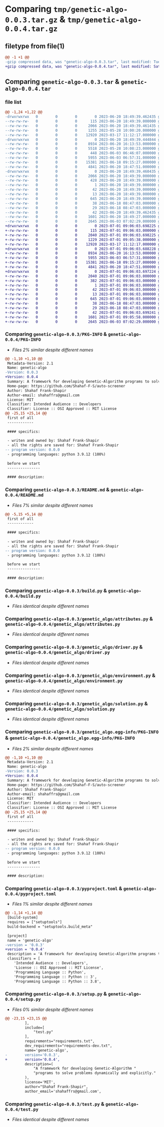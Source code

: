 # Comparing `tmp/genetic-algo-0.0.3.tar.gz` & `tmp/genetic-algo-0.0.4.tar.gz`

## filetype from file(1)

```diff
@@ -1 +1 @@
-gzip compressed data, was "genetic-algo-0.0.3.tar", last modified: Tue Jun 20 18:49:39 2023, max compression
+gzip compressed data, was "genetic-algo-0.0.4.tar", last modified: Sat Jul  1 09:06:03 2023, max compression
```

## Comparing `genetic-algo-0.0.3.tar` & `genetic-algo-0.0.4.tar`

### file list

```diff
@@ -1,24 +1,22 @@
-drwxrwxrwx   0        0        0        0 2023-06-20 18:49:39.462435 genetic-algo-0.0.3/
--rw-rw-rw-   0        0        0      115 2023-06-20 18:49:39.000000 genetic-algo-0.0.3/MANIFEST.in
--rw-rw-rw-   0        0        0     2066 2023-06-20 18:49:39.461435 genetic-algo-0.0.3/PKG-INFO
--rw-rw-rw-   0        0        0     1255 2023-05-28 10:00:20.000000 genetic-algo-0.0.3/README.md
--rw-rw-rw-   0        0        0    12920 2023-03-17 11:12:17.000000 genetic-algo-0.0.3/build.py
-drwxrwxrwx   0        0        0        0 2023-06-20 18:49:39.444844 genetic-algo-0.0.3/genetic_algo/
--rw-rw-rw-   0        0        0     8934 2023-06-20 16:13:53.000000 genetic-algo-0.0.3/genetic_algo/attributes.py
--rw-rw-rw-   0        0        0     5518 2023-05-28 10:08:23.000000 genetic-algo-0.0.3/genetic_algo/base.py
--rw-rw-rw-   0        0        0      448 2023-06-03 06:46:07.000000 genetic-algo-0.0.3/genetic_algo/document.py
--rw-rw-rw-   0        0        0     5955 2023-06-03 06:57:31.000000 genetic-algo-0.0.3/genetic_algo/driver.py
--rw-rw-rw-   0        0        0    15381 2023-06-18 09:15:27.000000 genetic-algo-0.0.3/genetic_algo/environment.py
--rw-rw-rw-   0        0        0     4841 2023-06-20 18:47:51.000000 genetic-algo-0.0.3/genetic_algo/solution.py
-drwxrwxrwx   0        0        0        0 2023-06-20 18:49:39.460435 genetic-algo-0.0.3/genetic_algo.egg-info/
--rw-rw-rw-   0        0        0     2066 2023-06-20 18:49:39.000000 genetic-algo-0.0.3/genetic_algo.egg-info/PKG-INFO
--rw-rw-rw-   0        0        0      428 2023-06-20 18:49:39.000000 genetic-algo-0.0.3/genetic_algo.egg-info/SOURCES.txt
--rw-rw-rw-   0        0        0        1 2023-06-20 18:49:39.000000 genetic-algo-0.0.3/genetic_algo.egg-info/dependency_links.txt
--rw-rw-rw-   0        0        0       42 2023-06-20 18:49:39.000000 genetic-algo-0.0.3/genetic_algo.egg-info/requires.txt
--rw-rw-rw-   0        0        0       13 2023-06-20 18:49:39.000000 genetic-algo-0.0.3/genetic_algo.egg-info/top_level.txt
--rw-rw-rw-   0        0        0      645 2023-06-20 18:49:39.000000 genetic-algo-0.0.3/pyproject.toml
--rw-rw-rw-   0        0        0       38 2023-06-18 08:47:03.000000 genetic-algo-0.0.3/requirements-dev.txt
--rw-rw-rw-   0        0        0       29 2023-06-18 08:47:03.000000 genetic-algo-0.0.3/requirements.txt
--rw-rw-rw-   0        0        0       42 2023-06-20 18:49:39.462435 genetic-algo-0.0.3/setup.cfg
--rw-rw-rw-   0        0        0     1601 2023-06-20 18:49:27.000000 genetic-algo-0.0.3/setup.py
--rw-rw-rw-   0        0        0     2645 2023-06-03 07:02:29.000000 genetic-algo-0.0.3/test.py
+drwxrwxrwx   0        0        0        0 2023-07-01 09:06:03.698225 genetic-algo-0.0.4/
+-rw-rw-rw-   0        0        0      115 2023-07-01 09:06:03.000000 genetic-algo-0.0.4/MANIFEST.in
+-rw-rw-rw-   0        0        0     2040 2023-07-01 09:06:03.698225 genetic-algo-0.0.4/PKG-INFO
+-rw-rw-rw-   0        0        0     1229 2023-07-01 09:05:38.000000 genetic-algo-0.0.4/README.md
+-rw-rw-rw-   0        0        0    12920 2023-03-17 11:12:17.000000 genetic-algo-0.0.4/build.py
+drwxrwxrwx   0        0        0        0 2023-07-01 09:06:03.688228 genetic-algo-0.0.4/genetic_algo/
+-rw-rw-rw-   0        0        0     8934 2023-06-20 16:13:53.000000 genetic-algo-0.0.4/genetic_algo/attributes.py
+-rw-rw-rw-   0        0        0     5955 2023-06-03 06:57:31.000000 genetic-algo-0.0.4/genetic_algo/driver.py
+-rw-rw-rw-   0        0        0    15381 2023-06-18 09:15:27.000000 genetic-algo-0.0.4/genetic_algo/environment.py
+-rw-rw-rw-   0        0        0     4841 2023-06-20 18:47:51.000000 genetic-algo-0.0.4/genetic_algo/solution.py
+drwxrwxrwx   0        0        0        0 2023-07-01 09:06:03.697224 genetic-algo-0.0.4/genetic_algo.egg-info/
+-rw-rw-rw-   0        0        0     2040 2023-07-01 09:06:03.000000 genetic-algo-0.0.4/genetic_algo.egg-info/PKG-INFO
+-rw-rw-rw-   0        0        0      382 2023-07-01 09:06:03.000000 genetic-algo-0.0.4/genetic_algo.egg-info/SOURCES.txt
+-rw-rw-rw-   0        0        0        1 2023-07-01 09:06:03.000000 genetic-algo-0.0.4/genetic_algo.egg-info/dependency_links.txt
+-rw-rw-rw-   0        0        0       42 2023-07-01 09:06:03.000000 genetic-algo-0.0.4/genetic_algo.egg-info/requires.txt
+-rw-rw-rw-   0        0        0       13 2023-07-01 09:06:03.000000 genetic-algo-0.0.4/genetic_algo.egg-info/top_level.txt
+-rw-rw-rw-   0        0        0      645 2023-07-01 09:06:03.000000 genetic-algo-0.0.4/pyproject.toml
+-rw-rw-rw-   0        0        0       38 2023-06-18 08:47:03.000000 genetic-algo-0.0.4/requirements-dev.txt
+-rw-rw-rw-   0        0        0       29 2023-06-18 08:47:03.000000 genetic-algo-0.0.4/requirements.txt
+-rw-rw-rw-   0        0        0       42 2023-07-01 09:06:03.699241 genetic-algo-0.0.4/setup.cfg
+-rw-rw-rw-   0        0        0     1601 2023-07-01 09:05:58.000000 genetic-algo-0.0.4/setup.py
+-rw-rw-rw-   0        0        0     2645 2023-06-03 07:02:29.000000 genetic-algo-0.0.4/test.py
```

### Comparing `genetic-algo-0.0.3/PKG-INFO` & `genetic-algo-0.0.4/PKG-INFO`

 * *Files 2% similar despite different names*

```diff
@@ -1,10 +1,10 @@
 Metadata-Version: 2.1
 Name: genetic-algo
-Version: 0.0.3
+Version: 0.0.4
 Summary: A framework for developing Genetic-Algorithm programs to solve problems dynamically and explicitly.
 Home-page: https://github.com/Shahaf-F-S/auto-screener
 Author: Shahaf Frank-Shapir
 Author-email: shahaffrs@gmail.com
 License: MIT
 Classifier: Intended Audience :: Developers
 Classifier: License :: OSI Approved :: MIT License
@@ -25,15 +25,14 @@
 first of all
 ------------
 
 #### specifics:
 
 - writen and owned by: Shahaf Frank-Shapir
 - all the rights are saved for: Shahaf Frank-Shapir
-- program version: 0.0.0
 - programming languages: python 3.9.12 (100%)
 
 before we start
 ---------------
 
 #### description:
```

### Comparing `genetic-algo-0.0.3/README.md` & `genetic-algo-0.0.4/README.md`

 * *Files 7% similar despite different names*

```diff
@@ -5,15 +5,14 @@
 first of all
 ------------
 
 #### specifics:
 
 - writen and owned by: Shahaf Frank-Shapir
 - all the rights are saved for: Shahaf Frank-Shapir
-- program version: 0.0.0
 - programming languages: python 3.9.12 (100%)
 
 before we start
 ---------------
 
 #### description:
```

### Comparing `genetic-algo-0.0.3/build.py` & `genetic-algo-0.0.4/build.py`

 * *Files identical despite different names*

### Comparing `genetic-algo-0.0.3/genetic_algo/attributes.py` & `genetic-algo-0.0.4/genetic_algo/attributes.py`

 * *Files identical despite different names*

### Comparing `genetic-algo-0.0.3/genetic_algo/driver.py` & `genetic-algo-0.0.4/genetic_algo/driver.py`

 * *Files identical despite different names*

### Comparing `genetic-algo-0.0.3/genetic_algo/environment.py` & `genetic-algo-0.0.4/genetic_algo/environment.py`

 * *Files identical despite different names*

### Comparing `genetic-algo-0.0.3/genetic_algo/solution.py` & `genetic-algo-0.0.4/genetic_algo/solution.py`

 * *Files identical despite different names*

### Comparing `genetic-algo-0.0.3/genetic_algo.egg-info/PKG-INFO` & `genetic-algo-0.0.4/genetic_algo.egg-info/PKG-INFO`

 * *Files 2% similar despite different names*

```diff
@@ -1,10 +1,10 @@
 Metadata-Version: 2.1
 Name: genetic-algo
-Version: 0.0.3
+Version: 0.0.4
 Summary: A framework for developing Genetic-Algorithm programs to solve problems dynamically and explicitly.
 Home-page: https://github.com/Shahaf-F-S/auto-screener
 Author: Shahaf Frank-Shapir
 Author-email: shahaffrs@gmail.com
 License: MIT
 Classifier: Intended Audience :: Developers
 Classifier: License :: OSI Approved :: MIT License
@@ -25,15 +25,14 @@
 first of all
 ------------
 
 #### specifics:
 
 - writen and owned by: Shahaf Frank-Shapir
 - all the rights are saved for: Shahaf Frank-Shapir
-- program version: 0.0.0
 - programming languages: python 3.9.12 (100%)
 
 before we start
 ---------------
 
 #### description:
```

### Comparing `genetic-algo-0.0.3/pyproject.toml` & `genetic-algo-0.0.4/pyproject.toml`

 * *Files 1% similar despite different names*

```diff
@@ -1,14 +1,14 @@
 [build-system]
 requires = ["setuptools"]
 build-backend = "setuptools.build_meta"
 
 [project]
 name = 'genetic-algo'
-version = '0.0.3'
+version = '0.0.4'
 description = 'A framework for developing Genetic-Algorithm programs to solve problems dynamically and explicitly.'
 classifiers = [
 	'Intended Audience :: Developers',
 	'License :: OSI Approved :: MIT License',
 	'Programming Language :: Python',
 	'Programming Language :: Python :: 3',
 	'Programming Language :: Python :: 3.8',
```

### Comparing `genetic-algo-0.0.3/setup.py` & `genetic-algo-0.0.4/setup.py`

 * *Files 0% similar despite different names*

```diff
@@ -23,15 +23,15 @@
         ],
         include=[
             "test.py"
         ],
         requirements="requirements.txt",
         dev_requirements="requirements-dev.txt",
         name='genetic-algo',
-        version='0.0.3',
+        version='0.0.4',
         description=(
             "A framework for developing Genetic-Algorithm "
             "programs to solve problems dynamically and explicitly."
         ),
         license='MIT',
         author="Shahaf Frank-Shapir",
         author_email='shahaffrs@gmail.com',
```

### Comparing `genetic-algo-0.0.3/test.py` & `genetic-algo-0.0.4/test.py`

 * *Files identical despite different names*

